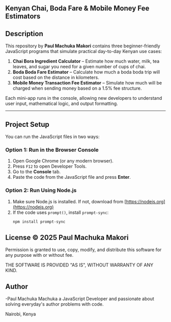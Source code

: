 ##  Kenyan Chai, Boda Fare & Mobile Money Fee Estimators

##  Description

This repository by **Paul Machuka Makori** contains three beginner-friendly JavaScript programs that simulate practical day-to-day Kenyan use cases:

1. **Chai Bora Ingredient Calculator** – Estimate how much water, milk, tea leaves, and sugar you need for a given number of cups of chai.
2. **Boda Boda Fare Estimator** – Calculate how much a boda boda trip will cost based on the distance in kilometers.
3. **Mobile Money Transaction Fee Estimator** – Simulate how much will be charged when sending money based on a 1.5% fee structure.

Each mini-app runs in the console, allowing new developers to understand user input, mathematical logic, and output formatting.

---

##  Project Setup

You can run the JavaScript files in two ways:

### Option 1: Run in the Browser Console

1. Open Google Chrome (or any modern browser).
2. Press `F12` to open Developer Tools.
3. Go to the **Console** tab.
4. Paste the code from the JavaScript file and press **Enter**.

### Option 2: Run Using Node.js

1. Make sure Node.js is installed. If not, download from [https://nodejs.org](https://nodejs.org)
2. If the code uses `prompt()`, install `prompt-sync`:
   ```bash
   npm install prompt-sync

## License © 2025 Paul Machuka Makori


Permission is granted to use, copy, modify, and distribute this software for any purpose with or without fee.

THE SOFTWARE IS PROVIDED "AS IS", WITHOUT WARRANTY OF ANY KIND.

## Author
-Paul Machuka Machuka a JavaScript Developer and passionate about solving everyday's author
  problems with code.

Nairobi, Kenya
